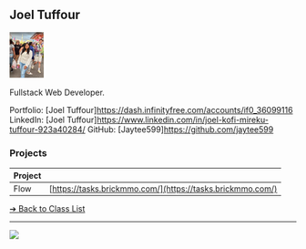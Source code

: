 <style>@import url("//readme.codeadam.ca/readme.css");</style>

## Joel Tuffour

![Beatrice Tan](../images/SaloniP26.jpg)

Fullstack Web Developer.

Portfolio: [Joel Tuffour]https://dash.infinityfree.com/accounts/if0_36099116 
LinkedIn: [Joel Tuffour]https://www.linkedin.com/in/joel-kofi-mireku-tuffour-923a40284/
GitHub: [Jaytee599]https://github.com/jaytee599 

### Projects

| Project | |
| - | - |
| Flow | [https://tasks.brickmmo.com/](https://tasks.brickmmo.com/) |

[&#10132; Back to Class List](/)

---

<a href="https://brickmmo.com">
<img src="https://brickmmo.com/images/brickmmo-logo-horizontal.jpg" width="100">
</a>
